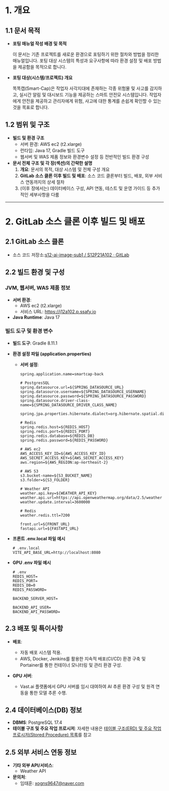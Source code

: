 # 1. 개요

## 1.1 문서 목적

- **포팅 매뉴얼 작성 배경 및 목적**
    
    이 문서는 기존 프로젝트를 새로운 환경으로 포팅하기 위한 절차와 방법을 정리한 매뉴얼입니다. 포팅 대상 시스템의 특성과 요구사항에 따라 환경 설정 및 배포 방법을 제공함을 목적으로 합니다.
    
- **포팅 대상(시스템/프로젝트) 개요**
    
    똑똑캡(Smart-Cap)은 작업자 사각지대에 존재하는 각종 위험물 및 사고를 감지하고, 실시간 알림 및 대시보드 기능을 제공하는 스마트 안전모 시스템입니다. 작업자 에게 안전을 제공하고 관리자에게 위험, 사고에 대한 통계를 손쉽게 확인할 수 있는 것을 목표로 합니다. 
    

## 1.2 범위 및 구조

- **빌드 및 환경 구조**
    - 서버 환경: AWS ec2 (t2.xlarge)
    - 런타임: Java 17, Gradle 빌드 도구
    - 웹서버 및 WAS 제품 정보와 환경변수 설정 등 전반적인 빌드 환경 구성
- **문서 전체 구조 및 각 장(섹션)의 간략한 설명**
    1. **개요**: 문서의 목적, 대상 시스템 및 전체 구성 개요
    2. **GitLab 소스 클론 이후 빌드 및 배포**: 소스 코드 클론부터 빌드, 배포, 외부 서비스 연동까지의 상세 절차
    3. (이후 장에서는) 데이터베이스 구성, API 연동, 테스트 및 운영 가이드 등 추가적인 세부사항을 다룸

---

# 2. GitLab 소스 클론 이후 빌드 및 배포

## 2.1 GitLab 소스 클론

- 소스 코드 저장소:[s12-ai-image-sub1 / S12P21A102 · GitLab](https://lab.ssafy.com/s12-ai-image-sub1/S12P21A102)

## 2.2 빌드 환경 및 구성

### JVM, 웹서버, WAS 제품 정보

- **서버 환경**:
    - AWS ec2 (t2.xlarge)
    - 서비스 URL: https://j12a102.p.ssafy.io
- **Java Runtime**: Java 17

### 빌드 도구 및 환경 변수

- **빌드 도구**: Gradle 8.11.1
- **환경 설정 파일 (application.properties)**
    - **서버 설정**:
        
        ```properties
        spring.application.name=smartcap-back

        # PostgresSQL
        spring.datasource.url=${SPRING_DATASOURCE_URL}
        spring.datasource.username=${SPRING_DATASOURCE_USERNAME}
        spring.datasource.password=${SPRING_DATASOURCE_PASSWORD}
        spring.datasource.driver-class-name=${SPRING_DATASOURCE_DRIVER_CLASS_NAME}

        spring.jpa.properties.hibernate.dialect=org.hibernate.spatial.dialect.postgis.PostgisPG10Dialect

        # Redis
        spring.redis.host=${REDIS_HOST}
        spring.redis.port=${REDIS_PORT}
        spring.redis.database=${REDIS_DB}
        spring.redis.password=${REDIS_PASSWORD}

        # AWS ec2
        AWS_ACCESS_KEY_ID=${AWS_ACCESS_KEY_ID}
        AWS_SECRET_ACCESS_KEY=${AWS_SECRET_ACCESS_KEY}
        aws.region=${AWS_REGION:ap-northeast-2}

        # AWS S3
        s3.bucket-name=${S3_BUCKET_NAME}
        s3.folder=${S3_FOLDER}

        # Weather API
        weather.api.key=${WEATHER_API_KEY}
        weather.api.url=https://api.openweathermap.org/data/2.5/weather
        weather.update.interval=3600000

        # Redis
        weather.redis.ttl=7200

        front.url=${FRONT_URL}
        fastapi.url=${FASTAPI_URL}
        ```
        
- **프론트 .env.local 파일 예시**
    
    ```
    # .env.local
    VITE_API_BASE_URL=http://localhost:8080
    ```

- **GPU .env 파일 예시**
    ```
    # .env
    REDIS_HOST=
    REDIS_PORT=
    REDIS_DB=0
    REDIS_PASSWORD=

    BACKEND_SERVER_HOST=

    BACKEND_API_USER=
    BACKEND_API_PASSWORD=
    ```    

## 2.3 배포 및 특이사항

- **배포**:
    - 자동 배포 시스템 적용.
    - AWS, Docker, Jenkins를 활용한 지속적 배포(CI/CD) 환경 구축 및 Portainer를 통한 컨테이너 모니터링 및 관리 환경 구성.

- **GPU 서버**:
  - Vast.ai 플랫폼에서 GPU 서버를 임시 대여하여 AI 추론 환경 구성 및 원격 연동을 통한 모델 추론 수행.

## 2.4 데이터베이스(DB) 정보

- **DBMS**: PostgreSQL 17.4
- **테이블 구조 및 주요 작업 프로시저**: 자세한 내용은 [테이블 구조(ERD) 및 주요 작업 프로시저(Stored Procedure) 목록](https://www.erdcloud.com/d/f8iNCkwcRfugw4sqa)를 참고

## 2.5 외부 서비스 연동 정보

- **기타 외부 API/서비스**:
    - Weather API
- **문의처**:
    - 임태훈: [xogns9647@naver.com](mailto:xogns9647@naver.com)